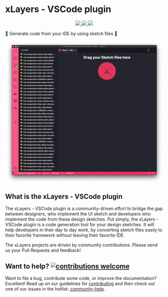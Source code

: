 # xLayers - VSCode plugin

<p align="center">
 <a href="https://xlayers.app">
    <img src="https://img.shields.io/website-up-down-ff69b4-ff69b4/http/shields.io.png?label=xlayers.app"/>
  </a>

 <a href="https://xlayers.dev">
    <img src="https://img.shields.io/website-up-down-ff69b4-ff69b4/http/shields.io.png?label=xlayers.dev"/>
  </a>
 
   <a href="https://xlayers.design">
    <img src="https://img.shields.io/website-up-down-ff69b4-ff69b4/http/shields.io.png?label=xlayers.design"/>
  </a>
</p>

🎁 Generate code from your IDE by using sketch files 🎁

<img align="center" src="https://github.com/xlayers/xlayers-vscode-extenstion/blob/master/images/extenstion.png?raw=true"/>

## What is the xLayers - VSCode plugin

The xLayers - VSCode plugin is a community-driven effort to bridge the gap between designers, who implement the UI sketch and developers who implement the code from these design sketches. Put simply, the xLayers - VSCode plugin is a code generation tool for your design sketches. It will help developers in their day to day work, by converting sketch files easily to their favorite framework without leaving their favorite IDE.

The xLayers projects are driven by community contributions. Please send us your Pull Requests and feedback!

## Want to help? [![contributions welcome](https://img.shields.io/badge/contributions-welcome-brightgreen.png?style=flat)](https://github.com/xlayers/xlayers-vscode-extenstion/issues)

Want to file a bug, contribute some code, or improve the documentation? Excellent! Read up on our guidelines for [contributing](https://github.com/xlayers/xlayers-vscode-extenstion/blob/master/CONTRIBUTING.md) and then check out one of our issues in the hotlist: [community-help](https://github.com/xlayers/xlayers-vscode-extenstion/issues).
